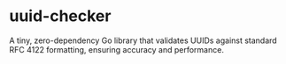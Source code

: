 # uuid-checker
A tiny, zero-dependency Go library that validates UUIDs against standard RFC 4122 formatting, ensuring accuracy and performance.
